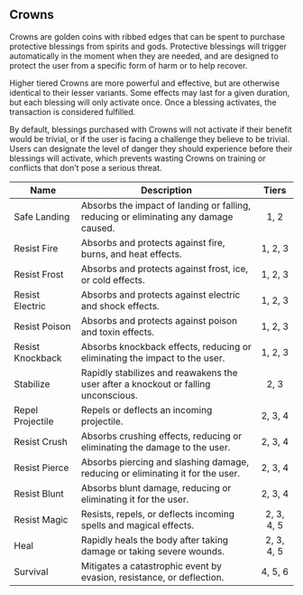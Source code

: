 ## Crowns

Crowns are golden coins with ribbed edges that can be spent to purchase protective blessings from spirits and gods. Protective blessings will trigger automatically in the moment when they are needed, and are designed to protect the user from a specific form of harm or to help recover.

Higher tiered Crowns are more powerful and effective, but are otherwise identical to their lesser variants. Some effects may last for a given duration, but each blessing will only activate once. Once a blessing activates, the transaction is considered fulfilled.

By default, blessings purchased with Crowns will not activate if their benefit would be trivial, or if the user is facing a challenge they believe to be trivial. Users can designate the level of danger they should experience before their blessings will activate, which prevents wasting Crowns on training or conflicts that don’t pose a serious threat.

 **Name**         | **Description**                                                                      | **Tiers**  
------------------|--------------------------------------------------------------------------------------|:----------:
 Safe Landing     | Absorbs the impact of landing or falling, reducing or eliminating any damage caused. | 1, 2       
 Resist Fire      | Absorbs and protects against fire, burns, and heat effects.                          | 1, 2, 3    
 Resist Frost     | Absorbs and protects against frost, ice, or cold effects.                            | 1, 2, 3    
 Resist Electric  | Absorbs and protects against electric and shock effects.                             | 1, 2, 3    
 Resist Poison    | Absorbs and protects against poison and toxin effects.                               | 1, 2, 3    
 Resist Knockback | Absorbs knockback effects, reducing or eliminating the impact to the user.           | 1, 2, 3    
 Stabilize        | Rapidly stabilizes and reawakens the user after a knockout or falling unconscious.   | 2, 3       
 Repel Projectile | Repels or deflects an incoming projectile.                                           | 2, 3, 4    
 Resist Crush     | Absorbs crushing effects, reducing or eliminating the damage to the user.            | 2, 3, 4    
 Resist Pierce    | Absorbs piercing and slashing damage, reducing or eliminating it for the user.       | 2, 3, 4    
 Resist Blunt     | Absorbs blunt damage, reducing or eliminating it for the user.                       | 2, 3, 4    
 Resist Magic     | Resists, repels, or deflects incoming spells and magical effects.                    | 2, 3, 4, 5 
 Heal             | Rapidly heals the body after taking damage or taking severe wounds.                  | 2, 3, 4, 5 
 Survival         | Mitigates a catastrophic event by evasion, resistance, or deflection.                | 4, 5, 6    

